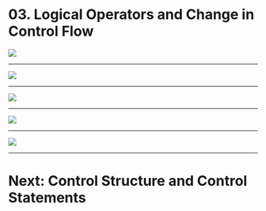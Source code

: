 # 03. Logical Operators and Change in Control Flow

![](https://i.imgur.com/2WZv6N7.png)

----------

![](https://i.imgur.com/Cx2NYgr.png)

-----------

![](https://i.imgur.com/3Tdi3bq.png)

---------

![](https://i.imgur.com/guPWwQW.png)

------

![](https://i.imgur.com/iDNCcNt.png)

-------

# Next: Control Structure and Control Statements


